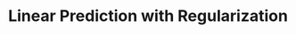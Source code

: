 ---
layout: post
title: Linear Prediction with Regularization
lecture: L06-lrReg
lectureVersion: current
extraContent: L06extra-lrRegOpm
notes: <a href="http://www.stat.cmu.edu/~ryantibs/datamining/lectures/16-modr1.pdf"> More Ridge </a> + <a href="https://web.stanford.edu/~hastie/ElemStatLearn/">ELS Ch3.4 </a>
video: <a href="https://youtu.be/-WeRHgcxhG8"> video</a>
tags:
- 2Regression
- Optimization
- Regularization
- ModelSelection
---
